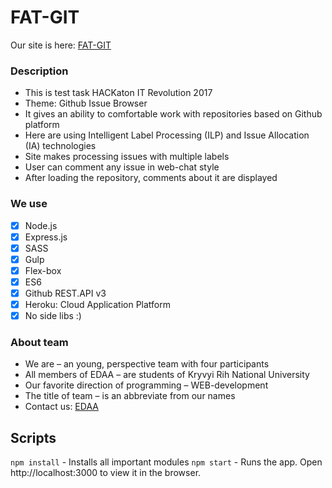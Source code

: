 # FAT-GIT
Our site is here: [FAT-GIT](https://fat-git.herokuapp.com)

### Description
- This is test task HACKaton IT Revolution 2017
- Theme: Github Issue Browser
- It gives an ability to comfortable work with repositories based on Github platform
- Here are using Intelligent Label Processing (ILP) and Issue Allocation (IA) technologies
- Site makes processing issues with multiple labels
- User can comment any issue in web-chat style
- After loading the repository, comments about it are displayed

### We use
- [x] Node.js
- [x] Express.js
- [x] SASS
- [x] Gulp
- [x] Flex-box
- [x] ES6
- [x] Github REST.API v3
- [x] Heroku: Cloud Application Platform
- [x] No side libs :)

### About team
- We are – an young, perspective team with four participants
- All members of EDAA – are students of Kryvyi Rih National University
- Our favorite direction of programming – WEB-development
- The title of team – is an abbreviate from our names
- Contact us: [EDAA](edaa.team@gmail.com)

## Scripts
`npm install` - Installs all important modules
`npm start` - Runs the app. Open http://localhost:3000 to view it in the browser.
